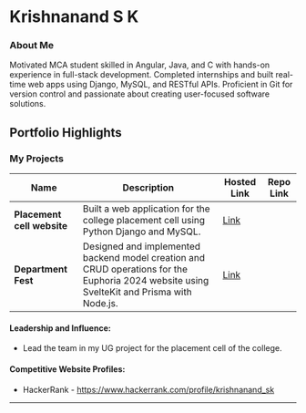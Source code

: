 # Krishnanand S K

### About Me
Motivated MCA student skilled in Angular, Java, and C with hands-on experience in full-stack development. 
Completed internships and built real-time web apps using Django, MySQL, and RESTful APIs. 
Proficient in Git for version control and passionate about creating user-focused software solutions.


## Portfolio Highlights

### My Projects

| Name                | Description                                                               | Hosted Link                              | Repo Link                                                      |
|---------------------|---------------------------------------------------------------------------|------------------------------------------|----------------------------------------------------------------|
| **Placement cell website**  |  Built a web application for the college placement cell using Python Django and MySQL.                                              | [Link](https://ccd.stthomas.ac.in/)    |              |
| **Department Fest**  | Designed and implemented backend model creation and CRUD operations for the Euphoria 2024 website using SvelteKit and Prisma with Node.js.                                              | [Link](https://euphoria.rlabz.in/)    |              |

#### Leadership and Influence:

- Lead the team in my UG project for the placement cell of the college.


#### Competitive Website Profiles:

- HackerRank - https://www.hackerrank.com/profile/krishnanand_sk



---
